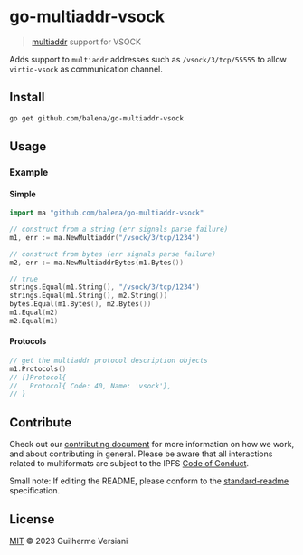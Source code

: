 # go-multiaddr-vsock

> [multiaddr](https://github.com/multiformats/multiaddr) support for VSOCK

Adds support to `multiaddr` addresses such as `/vsock/3/tcp/55555` to allow `virtio-vsock` as communication channel.

## Install

```sh
go get github.com/balena/go-multiaddr-vsock
```

## Usage

### Example

#### Simple

```go
import ma "github.com/balena/go-multiaddr-vsock"

// construct from a string (err signals parse failure)
m1, err := ma.NewMultiaddr("/vsock/3/tcp/1234")

// construct from bytes (err signals parse failure)
m2, err := ma.NewMultiaddrBytes(m1.Bytes())

// true
strings.Equal(m1.String(), "/vsock/3/tcp/1234")
strings.Equal(m1.String(), m2.String())
bytes.Equal(m1.Bytes(), m2.Bytes())
m1.Equal(m2)
m2.Equal(m1)
```

#### Protocols

```go
// get the multiaddr protocol description objects
m1.Protocols()
// []Protocol{
//   Protocol{ Code: 40, Name: 'vsock'},
// }
```

## Contribute

Check out our [contributing document](https://github.com/multiformats/multiformats/blob/master/contributing.md) for more information on how we work, and about contributing in general. Please be aware that all interactions related to multiformats are subject to the IPFS [Code of Conduct](https://github.com/ipfs/community/blob/master/code-of-conduct.md).

Small note: If editing the README, please conform to the [standard-readme](https://github.com/RichardLitt/standard-readme) specification.

## License

[MIT](LICENSE) © 2023 Guilherme Versiani
